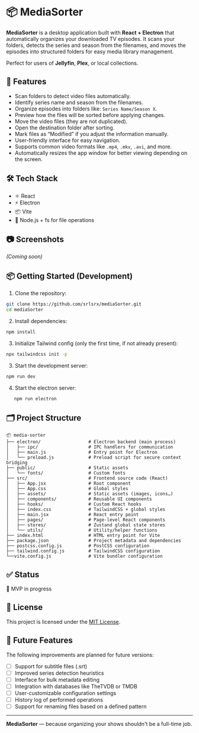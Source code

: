 # 📦 MediaSorter

**MediaSorter** is a desktop application built with **React + Electron** that automatically organizes your downloaded TV episodes. It scans your folders, detects the series and season from the filenames, and moves the episodes into structured folders for easy media library management.

Perfect for users of **Jellyfin**, **Plex**, or local collections.

## 🚀 Features

- Scan folders to detect video files automatically.
- Identify series name and season from the filenames.
- Organize episodes into folders like: `Series Name/Season X`.
- Preview how the files will be sorted before applying changes.
- Move the video files (they are not duplicated).
- Open the destination folder after sorting.
- Mark files as “Modified” if you adjust the information manually.
- User-friendly interface for easy navigation.
- Supports common video formats like `.mp4`, `.mkv`, `.avi`, and more.
- Automatically resizes the app window for better viewing depending on the screen.

## 🛠️ Tech Stack

- ⚛️ React
- ⚡ Electron
- 📦 Vite
- 📁 Node.js + fs for file operations

## 📷 Screenshots

_(Coming soon)_

## 📦 Getting Started (Development)

1. Clone the repository:

```bash
git clone https://github.com/srlsrx/mediaSorter.git
cd mediaSorter
```

2. Install dependencies:

```bash
npm install
```

3.	Initialize Tailwind config (only the first time, if not already present):
```bash
npx tailwindcss init -p
```

3. Start the development server:

```bash
npm run dev
```

4. Start the electron server:
   
```bash
   npm run electron
```


## 🗂️ Project Structure

```
📦 media-sorter
├── electron/                  # Electron backend (main process)
│   ├── ipc/                   # IPC handlers for communication
│   ├── main.js                # Entry point for Electron
│   └── preload.js             # Preload script for secure context bridging
├── public/                    # Static assets
│   └── fonts/                 # Custom fonts
├── src/                       # Frontend source code (React)
│   ├── App.jsx                # Root component
│   ├── App.css                # Global styles
│   ├── assets/                # Static assets (images, icons…)
│   ├── components/            # Reusable UI components
│   ├── hooks/                 # Custom React hooks
│   ├── index.css              # TailwindCSS + global styles
│   ├── main.jsx               # React entry point
│   ├── pages/                 # Page-level React components
│   ├── stores/                # Zustand global state stores
│   └── utils/                 # Utility/helper functions
├── index.html                 # HTML entry point for Vite
├── package.json               # Project metadata and dependencies
├── postcss.config.js          # PostCSS configuration
├── tailwind.config.js         # TailwindCSS configuration
└──vite.config.js              # Vite bundler configuration
```

## ✅ Status

🚧 MVP in progress

## 📄 License

This project is licensed under the [MIT License](LICENSE).


## 🔮 Future Features

The following improvements are planned for future versions:

- [ ] Support for subtitle files (.srt)
- [ ] Improved series detection heuristics
- [ ] Interface for bulk metadata editing
- [ ] Integration with databases like TheTVDB or TMDB
- [ ] User-customizable configuration settings
- [ ] History log of performed operations
- [ ] Support for renaming files based on a defined pattern

---

**MediaSorter** — because organizing your shows shouldn't be a full-time job.

